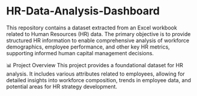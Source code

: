 # HR-Data-Analysis-Dashboard
This repository contains a dataset extracted from an Excel workbook related to Human Resources (HR) data. The primary objective is to provide structured HR information to enable comprehensive analysis of workforce demographics, employee performance, and other key HR metrics, supporting informed human capital management decisions.

📊 Project Overview
This project provides a foundational dataset for HR analysis. It includes various attributes related to employees, allowing for detailed insights into workforce composition, trends in employee data, and potential areas for HR strategy development.
